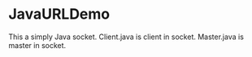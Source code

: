 # JavaURLDemo
This a simply Java socket.
Client.java is client in socket.
Master.java is master in socket.
